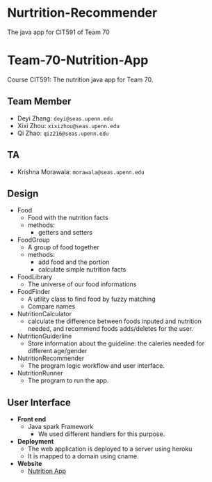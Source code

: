 # Nurtrition-Recommender
The java app for CIT591 of Team 70

# Team-70-Nutrition-App
Course CIT591: The nutrition java app for Team 70.

## Team Member
- Deyi Zhang: `deyi@seas.upenn.edu`
- Xixi Zhou: `xixizhou@seas.upenn.edu`
- Qi Zhao: `qiz216@seas.upenn.edu`

## TA
- Krishna Morawala: `morawala@seas.upenn.edu`

## Design
- Food
	- Food with the nutrition facts
	- methods:
		- getters and setters
- FoodGroup
	- A group of food together
	- methods:
		- add food and the portion
		- calculate simple nutrition facts
- FoodLibrary
	- The universe of our food informations
- FoodFinder
	- A utility class to find food by fuzzy matching
	- Compare names
- NutritionCalculator
	- calculate the difference between foods inputed and nutrition needed, and recommend foods adds/deletes for the user.
- NutritionGuiderline
	- Store information about the guideline: the caleries needed for different age/gender
- NutritionRecommender
	- The program logic workflow and user interface.
- NutritionRunner
	- The program to run the app.

## User Interface
- **Front end**
  - Java spark Framework
  	- We used different handlers for this purpose.
- **Deployment**
  - The web application is deployed to a server using heroku
  - It is mapped to a domain using cname.
- **Website**
  - <a href="http://www.qizhaolouis.com">Nutrition App</a>
